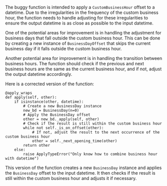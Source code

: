 The buggy function is intended to apply a `CustomBusinessHour` offset to a datetime. Due to the irregularities in the frequency of the custom business hour, the function needs to handle adjusting for these irregularities to ensure the output datetime is as close as possible to the input datetime.

One of the potential areas for improvement is in handling the adjustment for business days that fall outside the custom business hour. This can be done by creating a new instance of `BusinessDayOffset` that skips the current business day if it falls outside the custom business hour.

Another potential area for improvement is in handling the transition between business hours. The function should check if the previous and next business hours are the same as the current business hour, and if not, adjust the output datetime accordingly.

Here is a corrected version of the function:
```
@apply_wraps
def apply(self, other):
    if isinstance(other, datetime):
        # Create a new BusinessDay instance
        new_bd = BusinessDay(n=0)
        # Apply the BusinessDay offset
        other = new_bd._apply(self, other)
        # Check if the result is still within the custom business hour
        while not self._is_on_offset(other):
            # If not, adjust the result to the next occurrence of the custom business hour
            other = self._next_opening_time(other)
        return other
    else:
        raise ApplyTypeError("Only know how to combine business hour with datetime")
```
This version of the function creates a new `BusinessDay` instance and applies the `BusinessDay` offset to the input datetime. It then checks if the result is still within the custom business hour and adjusts it if necessary.